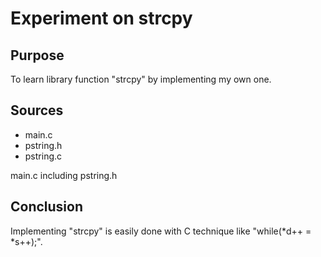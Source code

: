 # Experiment on strcpy

## Purpose

To learn library function "strcpy" by implementing my own one.

## Sources

- main.c
- pstring.h
- pstring.c

main.c including pstring.h

## Conclusion

Implementing "strcpy" is easily done with C technique like "while(*d++ = *s++);".
